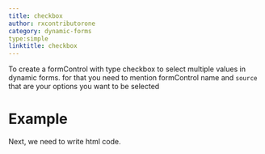 ```yaml
---
title: checkbox
author: rxcontributorone
category: dynamic-forms
type:simple
linktitle: checkbox
---
```


To create a formControl with type checkbox to select multiple values in dynamic forms. for that you need to mention formControl name and `source` that are your options you want to be selected  

# Example

<div component="app-code" key="checkbox-complete-component"></div> 
Next, we need to write html code.
<div component="app-code" key="checkbox-complete-html"></div> 
<div component="app-example-runner" ref-component="app-checkbox-complete"></div>